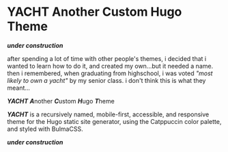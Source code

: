 # YACHT Another Custom Hugo Theme

***under construction***

after spending a lot of time with other people's themes, i decided that i wanted to learn how to do it, and created my own...but it needed a name. then i remembered, when graduating from highschool, i was voted *"most likely to own a yacht"* by my senior class. i don't think this is what they meant...

***YACHT*** ***A***nother ***C***ustom ***H***ugo ***T***heme

***YACHT*** is a recursively named, mobile-first, accessible, and responsive theme for the Hugo static site generator, using the Catppuccin color palette, and styled with BulmaCSS.

***under construction***
